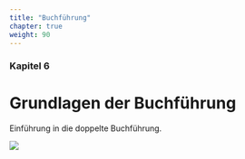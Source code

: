 ```yaml
---
title: "Buchführung"
chapter: true
weight: 90
---
```


### Kapitel 6

# Grundlagen der Buchführung

Einführung in die doppelte Buchführung.

![](/images/buchfuehrung-zuschnitt.png)
